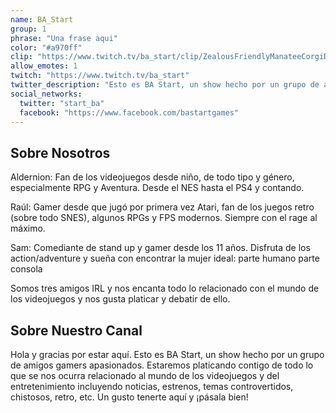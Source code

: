 ```yaml
---
name: BA_Start
group: 1
phrase: "Una frase aqui"
color: "#a970ff"
clip: "https://www.twitch.tv/ba_start/clip/ZealousFriendlyManateeCorgiDerp"
allow_emotes: 1
twitch: "https://www.twitch.tv/ba_start"
twitter_description: "Esto es BA Start, un show hecho por un grupo de amigos gamers apasionados."
social_networks:
  twitter: "start_ba"
  facebook: "https://www.facebook.com/bastartgames"
---
```

<h2>Sobre <span class="cursive">Nosotros</span></h2>
<p class="streamer-about">Aldernion: Fan de los videojuegos desde niño, de todo tipo y género, especialmente RPG y Aventura. Desde el NES hasta el PS4 y contando.</p>
<p class="streamer-about">Raúl: Gamer desde que jugó por primera vez Atari, fan de los juegos retro (sobre todo SNES), algunos RPGs y FPS modernos. Siempre con el rage al máximo.</p>
<p class="streamer-about">Sam: Comediante de stand up y gamer desde los 11 años. Disfruta de los action/adventure y sueña con encontrar la mujer ideal: parte humano parte consola</p>
<p class="streamer-about">Somos tres amigos IRL y nos encanta todo lo relacionado con el mundo de los videojuegos y nos gusta platicar y debatir de ello.</p>

<h2>Sobre <span class="cursive">Nuestro Canal</span></h2>
<p class="streamer-channel">Hola y gracias por estar aquí. Esto es BA Start, un show hecho por un grupo de amigos gamers apasionados. Estaremos platicando contigo de todo lo que se nos ocurra relacionado al mundo de los videojuegos y del entretenimiento incluyendo noticias, estrenos, temas controvertidos, chistosos, retro, etc. Un gusto tenerte aquí y ¡pásala bien!</p>